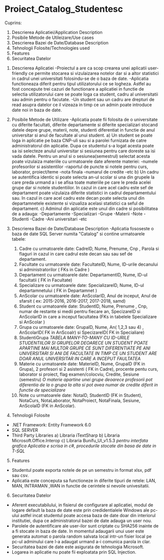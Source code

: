 # Proiect_Catalog_Studentesc

Cuprins:
  1) Descrierea Aplicatiei/Application Description
  2) Posibile Metode de Utileizare/Use cases
  3) Descrierea Bazei de Date/Database Description
  4) Tehnologii Folosite/Technologies used 
  5) Features
  6) Securitatea Datelor


1. Descrierea Aplicatiei
  -Proiectul a are ca scop crearea unei aplicatii user-friendly ce permite stocarea si vizulaizarea notelor dar si a altor statistici in cadrul unei universitati folosindu-se de o baza de date.
  -Aplicatia functioneaza diferit pentru tipul utilizatorului ce se logheza. Astfel au fost concepute trei cazuri de functionare a aplicatiei in functie de selectia utilizatorului care se poate loga ca student, cadru al universitatii sau admin pentru o facutate.
  -Un student sau un cadru are drepturi de read asupra datelor ce il vizeaza in timp ce un admin poate introduce date noi in baza de date.

2. Posibile Metode de Utilizare
  -Aplicatia poate fii folosita de o universitate cu diferite facultati, diferite departamente si diferite specializari stocand datele depre grupe, materii, note, studenti diferentiat in functie de anul universitar si anul de facultate al unui student.
  a) Un student se poate loga in aplicatie pe baza CNP-uli sau si a parolei furnizata de catre administratorul din aplicatie. Dupa ce studentul s-a logat acesta poate sa isi selecteze anulul universitar si sesiunea pentru care doreste sa isi vada datele.
    Pentru un anul si o sesiunea(semestrul) selectat acesta poate vizulaiza materiile cu urmatoarele date aferente materiei:
    -numele profesorilor si asistentilor
    -raportul de puncte si notele pentru curs, laborator, proiect/teme
    -nota finala
    -numarul de credite
    -etc
  b) Un cadru se autentifica identic si poate selecta an-ul scolar si una din grupele la care preda urmand a i se afisa toate materiile pe care le preda acelei grupe dar si notele studentiilor.
     In cazul in care acel cadru este sef de departament poate vizulaiza diferite statistici in cadrul departamentului sau.
     In cazul in care acel cadru este decan poate selecta unul din departamnetele existente si vizualiza acelasi statistici ca seful de departament.
  c) Adminul din aplicatie este unul din cadre si posibilitatea de a adauga:
     -Departamente
     -Specializari
     -Grupe
     -Materii
     -Note
     -Studenti
     -Cadre
     -Ani universitari
     -etc
    
3. Descrierea Bazei de Date/Database Description
  -Aplicatia fososeste o baza de date SQL Server numita "Catalog" si contine urmatoarele tabele:
    1) Cadre cu urmatoarele date: CadreID, Nume, Prenume, Cnp , Parola si flaguri in cazul in care cadrul este decan sau sau sef de departament.
    2) Facultate cu urmatoarele date: FacultateID, Nume, ID-urile decanului si administratorilor ( FKs in Cadre )
    3) Departament cu urmatoarele date: DepartamentID, Nume, ID-ul facultatii ( FK in Facultate)
    4) Specializare cu urmatoarele date: SpecializareID, Nume, ID-ul departamnetului ( FK in Departamnet )
    5) AnScolar cu urmatoarele date: AnScolarID, Anul de inceput, Anul de sfarsit ( ex: 2015-2016, 2016-2017, 2017-2018, samd)
    6) Student cu urmatoarele date: StudentID, Nume, Prenume , Cnp, numar de restante si medii pentru fiecare an, SpecizareID si AnScolarID in care a inceput facultatea (FKs in tabelele Specializare si AnScolar )
    7) Grupa cu urmatoarele date: GrupaID, Nume, An( 1,2,3 sau 4) , AnScolarID( FK in AnScoalr) si SpecizareID( FK in Specialiare)
    8) StudentiGrupa *TABELA MANY-TO-MANY CU ID-URILE STUDENTIILOR SI GRUPELOR DEOARECE UN STUDENT POATE APARTINE MAI MULTOR GRUPE CE SUNT DIFERENTIATE PE ANI UNIVERSITARI SI ANI DE FACULTATE IN TIMP CE UN STUDENT ARE DOAR ANUL UNIVERSITAR IN CARE A INCEPUT FAULTATEA*
    9) Materie cu urmatoarele date: MaterieID, Nume, GrupaID (FK in Grupa), 2 profesori si 2 asistenti ( FK in Cadre), procente pentu curs, laborator si proiect, flag examen/colocviu, Credite, Sesiune (semestru) *O materie apartine unei grupe deoarece profesorii pot diferentia de la o grupa la alta si pot avea numar de credite diferit in functie de specializare*
    10) Note cu urmatoarele date: NotaID, StudentID (FK in Student), NotaCurs, NotaLaborator, NotaProiect, NotaFinala, Sesiune, AnScolaID (FK in AnScolar).
  
  
4. Tehnologii Folosite
  - .NET Framework: Entity Framework 6.0 
  - SQL SERVER
  - Third Party Libraries
    a) Libraria iTextSharp
    b) Libraria Microsoft.Office.Interop
    c) Libraria Bunifu_UI_v1.5.3  *pentru interfata grafica*
  *Aplicatia e scrisa in c#, procedurile stocate din basa de date in T-SQL*
  
  
  
  
5. Features
  - Studentul poate exporta notele de pe un semestru in format xlsx, pdf sau csv.
  - Aplicatia este conceputa sa functioneze in diferite tipuri de retele: LAN, MAN, INTRAMAN ,WAN in functie de cerintele si nevoile univesitatii.
  
  
6. Securitatea Datelor
  - Aferent executabilului, in fisierul de configurare al aplicatiei, modul de logare default la baza de date este prin credidentialele Windows ale pc-ului astfel incat studentul poate accesa baza de date doar din interiorul institutiei, dupa ce administratorul bazei de date adauga un user nou.
  - Parolele de autentificare ale user-ilor sunt criptate cu SHA256 inainte de a fi stocate in baza de date. In momentul adaugarii unui user este generata automat o parola random salvata local intr-un fisier local pe pc-ul adminului care l-a adaugat urmand a-i comunica parola in clar.
 - Securitatea bazei de date este asigurata de tehnologia Microsoft.
 - Logarea in aplicatie nu poate fii exploatata prin SQL Injection.
  
  
  
